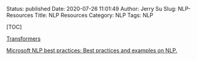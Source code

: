 Status: published
Date: 2020-07-26 11:01:49
Author: Jerry Su
Slug: NLP-Resources
Title: NLP Resources
Category: NLP
Tags: NLP

[TOC]

[Transformers](https://huggingface.co/transformers)

[Microsoft NLP best practices: Best practices and examples on NLP.](https://github.com/microsoft/nlp-recipes)
